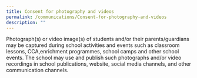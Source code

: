 ```yaml
---
title: Consent for photography and videos
permalink: /communications/Consent-for-photography-and-videos
description: ""
---
```

Photograph(s) or video image(s) of students and/or their parents/guardians may be captured during school activities and events such as classroom lessons, CCA,enrichment programmes, school camps and other school events. The school may use and publish such photographs and/or video recordings in school publications, website, social media channels, and other communication channels.